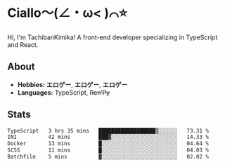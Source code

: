 # Ciallo～(∠・ω< )⌒⭐️

Hi, I'm TachibanKimika! A front-end developer specializing in TypeScript and React.

## About
- **Hobbies:** **エロゲー**, **エロゲー**, **エロゲー**
- **Languages:** TypeScript, ~~Ren’Py~~

## Stats
<!--START_SECTION:waka-->

```txt
TypeScript   3 hrs 35 mins   ██████████████████▒░░░░░░   73.31 %
INI          42 mins         ███▓░░░░░░░░░░░░░░░░░░░░░   14.33 %
Docker       13 mins         █░░░░░░░░░░░░░░░░░░░░░░░░   04.64 %
SCSS         11 mins         █░░░░░░░░░░░░░░░░░░░░░░░░   04.03 %
Batchfile    5 mins          ▓░░░░░░░░░░░░░░░░░░░░░░░░   02.02 %
```

<!--END_SECTION:waka-->

<!-- ![Metrics](https://metrics.lecoq.io/TachibanaKimika?template=classic&base.activity=0&base.community=0&base.repositories=0&languages=1&isocalendar=1&isocalendar.duration=half-year&languages.limit=8&languages.sections=most-used&languages.colors=github&languages.threshold=0%25&languages.indepth=false&languages.recent.load=300&languages.recent.days=14&config.timezone=Asia%2FShanghai)
 -->
